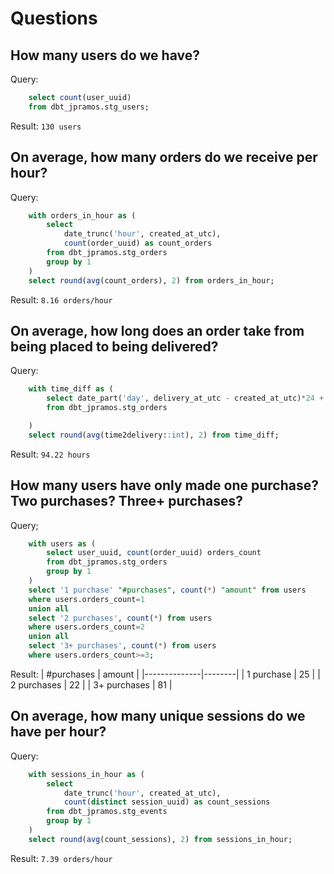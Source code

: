 
# Questions

## How many users do we have?

Query:
```sql
    select count(user_uuid) 
    from dbt_jpramos.stg_users;
```
Result: `130 users`
    
## On average, how many orders do we receive per hour?

Query:
```sql
    with orders_in_hour as (
        select 
            date_trunc('hour', created_at_utc),
            count(order_uuid) as count_orders 
        from dbt_jpramos.stg_orders 
        group by 1
    ) 
    select round(avg(count_orders), 2) from orders_in_hour;
```
Result: `8.16 orders/hour`

## On average, how long does an order take from being placed to being delivered?

Query:
```sql
    with time_diff as (
        select date_part('day', delivery_at_utc - created_at_utc)*24 + date_part('hour', delivery_at_utc - created_at_utc ) as time2delivery
        from dbt_jpramos.stg_orders

    )
    select round(avg(time2delivery::int), 2) from time_diff;
```
Result: `94.22 hours`

## How many users have only made one purchase? Two purchases? Three+ purchases?

Query;
```sql
    with users as (
        select user_uuid, count(order_uuid) orders_count
        from dbt_jpramos.stg_orders 
        group by 1  
    )
    select '1 purchase' "#purchases", count(*) "amount" from users
    where users.orders_count=1
    union all
    select '2 purchases', count(*) from users
    where users.orders_count=2
    union all
    select '3+ purchases', count(*) from users
    where users.orders_count>=3;
```
Result:
| #purchases   | amount |
|--------------|--------|
| 1 purchase   | 25     |
| 2 purchases  | 22     |
| 3+ purchases | 81     |

## On average, how many unique sessions do we have per hour?

Query:
```sql
    with sessions_in_hour as (
        select 
            date_trunc('hour', created_at_utc),
            count(distinct session_uuid) as count_sessions 
        from dbt_jpramos.stg_events 
        group by 1
    )
    select round(avg(count_sessions), 2) from sessions_in_hour;
```
Result: `7.39 orders/hour`